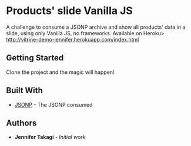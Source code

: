 # Products' slide Vanilla JS

A challenge to consume a JSONP archive and show all products' data in a slide, using only Vanilla JS, no frameworks.
Available on Heroku> http://vitrine-demo-jennifer.herokuapp.com/index.html

## Getting Started

Clone the project and the magic will happen!

## Built With

* [JSONP](http://roberval.chaordicsystems.com/challenge/challenge.json?callback=X) - The JSONP consumed

## Authors

* **Jennifer Takagi** - *Initial work*

